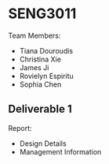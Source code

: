 # SENG3011

Team Members:
* Tiana Douroudis
* Christina Xie
* James Ji
* Rovielyn Espiritu
* Sophia Chen

## Deliverable 1
Report:
* Design Details
* Management Information

